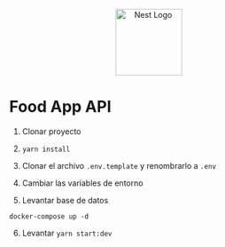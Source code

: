 <p align="center">
  <a href="http://nestjs.com/" target="blank"><img src="https://nestjs.com/img/logo-small.svg" width="120" alt="Nest Logo" /></a>
</p>

# Food App API

1. Clonar proyecto

2. ```yarn install```

3. Clonar el archivo ```.env.template``` y renombrarlo a `.env`

4. Cambiar las variables de entorno

3. Levantar base de datos

```
docker-compose up -d
```

6. Levantar `yarn start:dev`